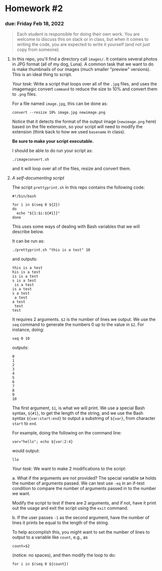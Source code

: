 # Homework #2

### due: Friday Feb 18, 2022

> Each student is responsible for doing their own work.  You are welcome to
> discuss this on slack or in class, but when it comes to writing the code,
> you are expected to write it yourself (and not just copy from someone).

1. In this repo, you'll find a directory call `images/`.  It contains
   several photos in JPG format (all of my dog, Luna).  A common task
   that we want to do is make thumbnails of our images (much smaller
   "preview" versions).  This is an ideal thing to script.

   *Your task*: Write a script that loops over all of the `.jpg` files, and uses
   the imagemagic convert `command` to reduce the size to 10% and
   convert them to `.png` files.

   For a file named `image.jpg`, this can be done as:

   ```
   convert --resize 10% image.jpg newimage.png
   ```

   Notice that it detects the format of the output image
   (`newimage.png` here) based on the file extension, so your script
   will need to modify the extension (think back to how we used
   `basename` in class).

   **Be sure to make your script executable.**

   I should be able to do run your script as:

   ```
   ./imageconvert.sh
   ```

   and it will loop over all of the files, resize and convert them.

2. *A self-documenting script*

   The script `prettyprint.sh` in this repo contains the following code:
   ```
   #!/bin/bash

   for i in $(seq 0 ${2})
   do
     echo "${1:$i:${#1}}"
   done
   ```
   This uses some ways of dealing with Bash variables that we will describe below.
   
   It can be run as:
   ```
   ./prettyprint.sh "this is a test" 10
   ```
   and outputs:
   ```
   this is a test
   his is a test
   is is a test
   s is a test
    is a test
   is a test
   s a test
    a test
   a test
    test
   test
   ```

   It requires 2 arguments.  `$2` is the number of lines we output.  We use the
   `seq` command to generate the numbers 0 up to the value in `$2`.  For instance,
   doing:
   ```
   seq 0 10
   ```
   outputs:
   ```
   0
   1
   2
   3
   4
   5
   6
   7
   8
   9
   10
   ```

   The first argument, `$1`, is what we will print.  We use a special
   Bash syntax, `${#1}`, to get the length of the string, and we use
   the Bash syntax `${var:start:end}` to output a substring of
   `${var}`, from character `start` to `end`.

   For example, doing the following on the command line:
   ```
   var="hello"; echo ${var:2:4}
   ```
   would output:
   ```
   llo
   ```

   *Your task:* We want to make 2 modifications to the script:

   a. What if the arguments are not provided?  The special variable
      `$#` holds the number of arguments passed.  We can test use
      `-eq` in an if-test condition to compare the number of arguments
      passed in to the number we want.

      Modify the script to test if there are 2 arguments, and if not,
      have it print out the usage and exit the script using the `exit`
      command.

   b. If the user passes `-1` as the second argument, have the number
      of lines it prints be equal to the length of the string.

      To help accomplish this, you might want to set the number of lines
      to output to a variable like `count`, e.g., as
      ```
      count=$2
      ```
      (notice: no spaces), and then modify the loop to do:
      ```
      for i in $(seq 0 ${count})
      ```
